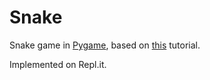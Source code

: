 # Snake
Snake game in [Pygame](https://www.pygame.org/), based on [this](https://docs.replit.com/tutorials/19-build-snake-with-pygame) tutorial.

Implemented on Repl.it.
